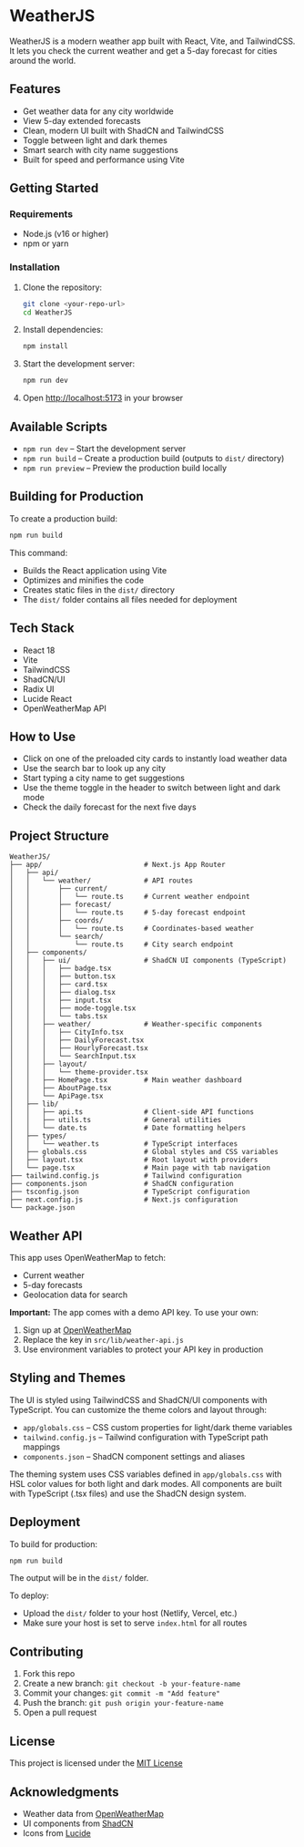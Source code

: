 # WeatherJS

WeatherJS is a modern weather app built with React, Vite, and TailwindCSS. It lets you check the current weather and get a 5-day forecast for cities around the world.

## Features

* Get weather data for any city worldwide
* View 5-day extended forecasts
* Clean, modern UI built with ShadCN and TailwindCSS
* Toggle between light and dark themes
* Smart search with city name suggestions
* Built for speed and performance using Vite

## Getting Started

### Requirements

* Node.js (v16 or higher)
* npm or yarn

### Installation

1. Clone the repository:

   ```bash
   git clone <your-repo-url>
   cd WeatherJS
   ```

2. Install dependencies:

   ```bash
   npm install
   ```

3. Start the development server:

   ```bash
   npm run dev
   ```

4. Open [http://localhost:5173](http://localhost:5173) in your browser

## Available Scripts

* `npm run dev` – Start the development server
* `npm run build` – Create a production build (outputs to `dist/` directory)
* `npm run preview` – Preview the production build locally

## Building for Production

To create a production build:

```bash
npm run build
```

This command:
- Builds the React application using Vite
- Optimizes and minifies the code
- Creates static files in the `dist/` directory
- The `dist/` folder contains all files needed for deployment

## Tech Stack

* React 18
* Vite
* TailwindCSS
* ShadCN/UI
* Radix UI
* Lucide React
* OpenWeatherMap API

## How to Use

* Click on one of the preloaded city cards to instantly load weather data
* Use the search bar to look up any city
* Start typing a city name to get suggestions
* Use the theme toggle in the header to switch between light and dark mode
* Check the daily forecast for the next five days

## Project Structure

```
WeatherJS/
├── app/                         # Next.js App Router
│   ├── api/
│   │   └── weather/             # API routes
│   │       ├── current/
│   │       │   └── route.ts     # Current weather endpoint
│   │       ├── forecast/
│   │       │   └── route.ts     # 5-day forecast endpoint
│   │       ├── coords/
│   │       │   └── route.ts     # Coordinates-based weather
│   │       └── search/
│   │           └── route.ts     # City search endpoint
│   ├── components/
│   │   ├── ui/                  # ShadCN UI components (TypeScript)
│   │   │   ├── badge.tsx
│   │   │   ├── button.tsx
│   │   │   ├── card.tsx
│   │   │   ├── dialog.tsx
│   │   │   ├── input.tsx
│   │   │   ├── mode-toggle.tsx
│   │   │   └── tabs.tsx
│   │   ├── weather/             # Weather-specific components
│   │   │   ├── CityInfo.tsx
│   │   │   ├── DailyForecast.tsx
│   │   │   ├── HourlyForecast.tsx
│   │   │   └── SearchInput.tsx
│   │   ├── layout/
│   │   │   └── theme-provider.tsx
│   │   ├── HomePage.tsx         # Main weather dashboard
│   │   ├── AboutPage.tsx
│   │   └── ApiPage.tsx
│   ├── lib/
│   │   ├── api.ts               # Client-side API functions
│   │   ├── utils.ts             # General utilities
│   │   └── date.ts              # Date formatting helpers
│   ├── types/
│   │   └── weather.ts           # TypeScript interfaces
│   ├── globals.css              # Global styles and CSS variables
│   ├── layout.tsx               # Root layout with providers
│   └── page.tsx                 # Main page with tab navigation
├── tailwind.config.js           # Tailwind configuration
├── components.json              # ShadCN configuration
├── tsconfig.json                # TypeScript configuration
├── next.config.js               # Next.js configuration
└── package.json
```

## Weather API

This app uses OpenWeatherMap to fetch:

* Current weather
* 5-day forecasts
* Geolocation data for search

**Important:** The app comes with a demo API key. To use your own:

1. Sign up at [OpenWeatherMap](https://openweathermap.org/api)
2. Replace the key in `src/lib/weather-api.js`
3. Use environment variables to protect your API key in production

## Styling and Themes

The UI is styled using TailwindCSS and ShadCN/UI components with TypeScript. You can customize the theme colors and layout through:

* `app/globals.css` – CSS custom properties for light/dark theme variables
* `tailwind.config.js` – Tailwind configuration with TypeScript path mappings
* `components.json` – ShadCN component settings and aliases

The theming system uses CSS variables defined in `app/globals.css` with HSL color values for both light and dark modes. All components are built with TypeScript (.tsx files) and use the ShadCN design system.

## Deployment

To build for production:

```bash
npm run build
```

The output will be in the `dist/` folder.

To deploy:

* Upload the `dist/` folder to your host (Netlify, Vercel, etc.)
* Make sure your host is set to serve `index.html` for all routes

## Contributing

1. Fork this repo
2. Create a new branch: `git checkout -b your-feature-name`
3. Commit your changes: `git commit -m "Add feature"`
4. Push the branch: `git push origin your-feature-name`
5. Open a pull request

## License

This project is licensed under the [MIT License](LICENSE)

## Acknowledgments

* Weather data from [OpenWeatherMap](https://openweathermap.org/)
* UI components from [ShadCN](https://ui.shadcn.com/)
* Icons from [Lucide](https://lucide.dev/)

